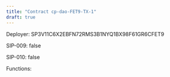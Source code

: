 ```yaml
---
title: "Contract cp-dao-FET9-TX-1"
draft: true
---
```

Deployer: SP3V11C6X2EBFN72RMS3B1NYQ1BX98F61GR6CFET9

SIP-009: false

SIP-010: false

Functions:

